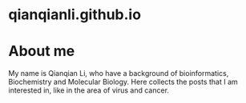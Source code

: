 # qianqianli.github.io

# About me
My name is Qianqian Li, who have a background of bioinformatics, Biochemistry and Molecular Biology. Here collects the posts that I am interested in, like in the area of virus and cancer. 
